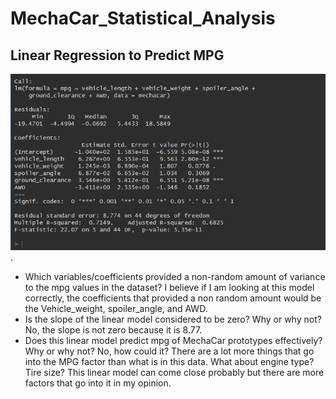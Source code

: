 # MechaCar_Statistical_Analysis

## Linear Regression to Predict MPG
![Deliverable_1](Deliverables/Deliverable_1.png).
* Which variables/coefficients provided a non-random amount of variance to the mpg values in the dataset?
I believe if I am looking at this model correctly, the coefficients that provided a non random amount would be the Vehicle_weight, spoiler_angle, and AWD.
* Is the slope of the linear model considered to be zero? Why or why not?
No, the slope is not zero because it is 8.77.
* Does this linear model predict mpg of MechaCar prototypes effectively? Why or why not?
No, how could it? There are a lot more things that go into the MPG factor than what is in this data. What about engine type? Tire size? This linear model can come close probably but there are more factors that go into it in my opinion. 
